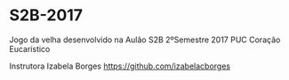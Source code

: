 # S2B-2017

Jogo da velha desenvolvido na Aulão S2B 2ºSemestre 2017 PUC Coração Eucarístico

Instrutora Izabela Borges
https://github.com/izabelacborges
